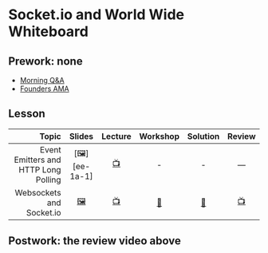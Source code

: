 # Socket.io and World Wide Whiteboard

## Prework: none

* [Morning Q&A](https://youtu.be/lxl_riRl3p0)
* [Founders AMA](https://youtu.be/dO05eB8IGls)

## Lesson

Topic | Slides | Lecture | Workshop | Solution | Review
-----:|:------:|:-------:|:--------:|:--------:|:-----:
Event Emitters and HTTP Long Polling | [🖼️][ee-1a-1]| [📺][ee-1b] | - | - | —
Websockets and Socket.io | [🖼️][ws-2a] | [📺][ws-2b] | [🤝][ws-2c] | [👾][ws-2d] | [📺][ws-2e]

[ee-1a]: 01-long-polling.pdf
[ee-1b]: https://youtu.be/fMqyznW-y00
[ee-1c]: https://learn.fullstackacademy.com/workshop/5a1c91f208ed8200045b2e19/content/5a1c9a8a0b835a0004273a8b/text

[ws-2a]: 02-socket-io.pdf
[ws-2b]: https://youtu.be/pBo1NJDBAwA
[ws-2c]: https://learn.fullstackacademy.com/workshop/5ad0ef025ef2840004dc2beb/landing
[ws-2d]: wwww-solution
[ws-2e]: https://www.youtube.com/playlist?list=PLF3vJJDZsN7L1zflPTS3VB8hsoU0_I2ZE&disable_polymer=true

## Postwork: the review video above
